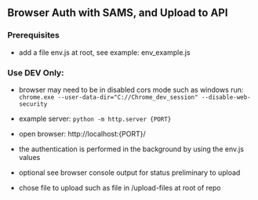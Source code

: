 ## Browser Auth with SAMS, and Upload to API 

### Prerequisites

- add a file env.js at root, see example: env_example.js 

### Use DEV Only:

- browser may need to be in disabled cors mode such as windows run:
  ` chrome.exe --user-data-dir="C://Chrome_dev_session" --disable-web-security `

- example server:
  `python -m http.server {PORT}`

- open browser: http://localhost:{PORT}/

- the authentication is performed in the background by using the env.js values

- optional see browser console output for status preliminary to upload

- chose file to upload such as file in /upload-files at root of repo
